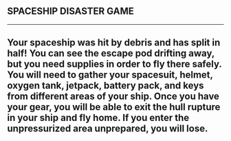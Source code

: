 ## SPACESHIP DISASTER GAME
----------------------------------------------------------------
Your spaceship was hit by debris and has split in half! You can see the escape
pod drifting away, but you need supplies in order to fly there safely.
You will need to gather your spacesuit, helmet, oxygen tank, jetpack, battery pack,
and keys from different areas of your ship. Once you have your gear,
you will be able to exit the hull rupture in your ship and fly home.
If you enter the unpressurized area unprepared, you will lose.
----------------------------------------------------------------
